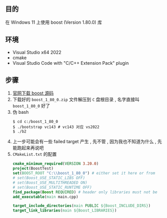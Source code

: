 ## 目的
在 Windows 11 上使用 boost (Version 1.80.0) 库

## 环境
+ Visual Studio x64 2022
+ cmake
+ Visual Studio Code with "C/C++ Extension Pack" plugin

## 步骤
1. [官网下载 boost 源码](https://www.boost.org/users/history/version_1_80_0.html)
2. 下载好的 `boost_1_80_0.zip` 文件解压到 `C` 盘根目录 , 名字直接叫 `boost_1_80_0` 好了
3. 伪 bash 
    ```shell
    $ cd c:/boost_1_80_0
    $ ./bootstrap vc143 # vc143 对应 vs2022
    $ ./b2
    ```
4. 上一步可能会有一些 failed target 产生 , 先不管 , 因为我也不知道为什么 , 先能跑起来再说吧
5. `CMakeList.txt` 的配置
    ```cmake
    cmake_minimum_required(VERSION 3.20.0)
    project(BoostTest)
    set(BOOST_ROOT "C:\\boost_1_80_0") # either set it here or from     the command line  
    # set(Boost_USE_STATIC_LIBS OFF) 
    # set(Boost_USE_MULTITHREADED ON)  
    # set(Boost_USE_STATIC_RUNTIME OFF) 
    find_package(Boost REQUIRED) # header only libraries must not be    added here
    add_executable(main main.cpp)
    
    target_include_directories(main PUBLIC ${Boost_INCLUDE_DIRS}) 
    target_link_libraries(main ${Boost_LIBRARIES})
    ```

